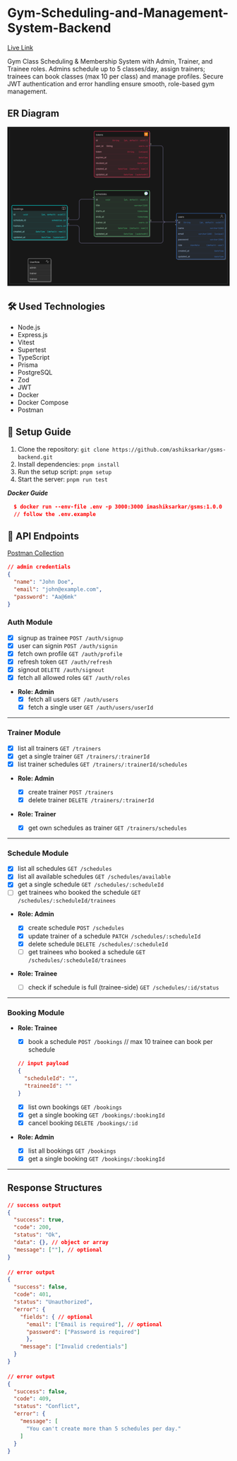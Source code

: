 # Gym-Scheduling-and-Management-System-Backend

[Live Link](https://gsms-api.ashiksarkar.xyz)

Gym Class Scheduling &amp; Membership System with Admin, Trainer, and Trainee roles. Admins schedule up to 5 classes/day, assign trainers; trainees can book classes (max 10 per class) and manage profiles. Secure JWT authentication and error handling ensure smooth, role-based gym management.

## ER Diagram

![ER Diagram](./docs/ER-Diagram.png)

## 🛠️ Used Technologies

- Node.js
- Express.js
- Vitest
- Supertest
- TypeScript
- Prisma
- PostgreSQL
- Zod
- JWT
- Docker
- Docker Compose
- Postman

## 📖 Setup Guide

1. Clone the repository: `git clone https://github.com/ashiksarkar/gsms-backend.git`
2. Install dependencies: `pnpm install`
3. Run the setup script: `pnpm setup`
4. Start the server: `pnpm run test`

**_Docker Guide_**

```json
  $ docker run --env-file .env -p 3000:3000 imashiksarkar/gsms:1.0.0
  // follow the .env.example
```

## 📡 API Endpoints

[Postman Collection](./docs/postman-collection.json)

```json
// admin credentials
{
  "name": "John Doe",
  "email": "john@example.com",
  "password": "Aa@6mk"
}
```

### Auth Module

- [x] signup as trainee `POST /auth/signup`
- [x] user can signin `POST /auth/signin`
- [x] fetch own profile `GET /auth/profile`
- [x] refresh token `GET /auth/refresh`
- [x] signout `DELETE /auth/signout`
- [x] fetch all allowed roles `GET /auth/roles`

- **Role: Admin**
  - [x] fetch all users `GET /auth/users`
  - [x] fetch a single user `GET /auth/users/userId`

---

### Trainer Module

- [x] list all trainers `GET /trainers`
- [x] get a single trainer `GET /trainers/:trainerId`
- [x] list trainer schedules `GET /trainers/:trainerId/schedules`

- **Role: Admin**

  - [x] create trainer `POST /trainers`
  - [x] delete trainer `DELETE /trainers/:trainerId`

- **Role: Trainer**
  - [x] get own schedules as trainer `GET /trainers/schedules`

---

### Schedule Module

- [x] list all schedules `GET /schedules`
- [x] list all available schedules `GET /schedules/available` <!-- also that is not booked by more that 10 trainees -->
- [x] get a single schedule `GET /schedules/:scheduleId`
- [ ] get trainees who booked the schedule `GET /schedules/:scheduleId/trainees`

- **Role: Admin**

  - [x] create schedule `POST /schedules`
  - [x] update trainer of a schedule `PATCH /schedules/:scheduleId`
  - [x] delete schedule `DELETE /schedules/:scheduleId`
  - [ ] get trainees who booked a schedule `GET /schedules/:scheduleId/trainees`

- **Role: Trainee**
  - [ ] check if schedule is full (trainee-side) `GET /schedules/:id/status`

---

### Booking Module

- **Role: Trainee**

  - [x] book a schedule `POST /bookings` // max 10 trainee can book per schedule

  ```json
  // input payload
  {
    "scheduleId": "",
    "traineeId": ""
  }
  ```

  - [x] list own bookings `GET /bookings`
  - [x] get a single booking `GET /bookings/:bookingId`
  - [x] cancel booking `DELETE /bookings/:id`

- **Role: Admin**
  - [x] list all bookings `GET /bookings`
  - [x] get a single booking `GET /bookings/:bookingId`

---

## Response Structures

```json
// success output
{
  "success": true,
  "code": 200,
  "status": "Ok",
  "data": {}, // object or array
  "message": [""], // optional
}

// error output
{
  "success": false,
  "code": 401,
  "status": "Unauthorized",
  "error": {
    "fields": { // optional
      "email": ["Email is required"], // optional
      "password": ["Password is required"]
      },
    "message": ["Invalid credentials"]
  }
}

// error output
{
  "success": false,
  "code": 409,
  "status": "Conflict",
  "error": {
    "message": [
      "You can't create more than 5 schedules per day."
    ]
  }
}
```
